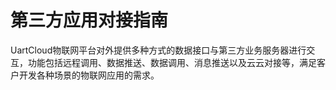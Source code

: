 # 第三方应用对接指南

UartCloud物联网平台对外提供多种方式的数据接口与第三方业务服务器进行交互，功能包括远程调用、数据推送、数据调用、消息推送以及云云对接等，满足客户开发各种场景的物联网应用的需求。

